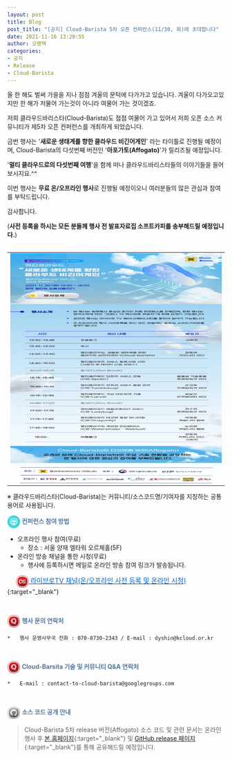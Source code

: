 ```yaml
---
layout: post
title: Blog
post_title: "[공지] Cloud-Barista 5차 오픈 컨퍼런스(11/30, 화)에 초대합니다"
date: 2021-11-16 13:20:55
author: 오병택
categories: 
- 공지
- Release
- Cloud-Barista
---
```


올 한 해도 벌써 가을을 지나 점점 겨울의 문턱에 다가가고 있습니다.
겨울이 다가오고있지만 한 해가 저물어 가는것이 아니라 여물어 가는 것이겠죠.

저희 클라우드바리스타(Cloud-Barista)도 점점 여물어 가고 있어서 저희 오픈 소스 커뮤니티가 제5차 오픈 컨퍼런스를 개최하게 되었습니다.
<br>

금번 행사는 '**새로운 생태계를 향한 클라우드 비긴어게인**' 라는 타이틀로 진행될 예정이며, Cloud-Barista의 다섯번째 버전인 '**아포가토(Affogato)**'가 릴리즈될 예정입니다.

'**멀티 클라우드로의 다섯번째 여행**'을 함께 떠나 클라우드바리스타들의 이야기들을 들어보시지요.^^<br>

이번 행사는 **무료 온/오프라인 행사**로 진행될 예정이오니 여러분들의 많은 관심과 참여를 부탁드립니다.
<br>
<!--more-->

감사합니다.<br>

(**사전 등록을 하시는 모든 분들께 행사 전 발표자료집 소프트카피를 송부해드릴 예정입니다.**)<br>
<br>

<center>
<table width="760" id="Table_01" border="0" cellspacing="0" cellpadding="0">
	<tbody><tr>
		<td>
			<a href="https://webinaro.co.kr/Event/117" target="_blank"><img width="760" height="533" style="display: block;" alt="" src="/assets/img/blog/5th-conference/edm_v4-edited.jpg" border="0"></a></td>
	</tr>
    </tbody>
</table>
</center>
 ※ 클라우드바리스타(Cloud-Barista)는 커뮤니티/소스코드명/기여자를 지칭하는 공통 용어로 사용됩니다.

<br>

<span style="color:#557799"><img src="/assets/img/blog/2nd-conference/screen_icon-icons.com_52924.png" width="30" height="30" style="border:0px;vertical-align:middle">
**컨퍼런스 참여 방법**</span>

-   오프라인 행사 참여(무료)
     - 장소 : 서울 양재 엘타워 오르체홀(5F) 
-	온라인 방송 채널을 통한 시청(무료)
     - 행사에 등록하시면 메일로 온라인 방송 참여 링크가 발송됩니다.

&nbsp;&nbsp;&nbsp;&nbsp;
    [<img src="/assets/img/blog/2nd-conference/Lastfm-Icon_22087.png" width="30" height="30" style="border:0px;vertical-align:middle">
   <span style = "font-size:1.1em;  color: #0366CC;"> 라이브로TV 채널(온/오프라인 사전 등록 및 온라인 시청)</span>](https://webinaro.co.kr/Event/117 "라이브로TV 채널"){:target="_blank"}<br>

<br>

<span style="color:#557799"><img src="/assets/img/blog/2nd-conference/Quora-Icon_22095.png" width="30" height="30" style="border:0px;vertical-align:middle">
**행사 문의 연락처**</span>
 
    *	행사 운영사무국 전화 : 070-8730-2343 / E-mail : dyshin@kcloud.or.kr

<br>

<span style="color:#557799"><img src="/assets/img/blog/2nd-conference/Quora-Icon_22095.png" width="30" height="30" style="border:0px;vertical-align:middle">
**Cloud-Barsita 기술 및 커뮤니티 Q&A 연락처**</span>

    *	E-mail : contact-to-cloud-barista@googlegroups.com


<br>

<span style="color:#557799"><img src="/assets/img/blog/2nd-conference/Github-Icon_22102.png" width="30" height="30" style="border:0px;vertical-align:middle">
**소스 코드 공개 안내**</span>

   > Cloud-Barista 5차 release 버전(Affogato) 소스 코드 및 관련 문서는 온라인 행사 후 [본 홈페이지](https://cloud-barista.github.io/download/ "본 홈페이지 Download page"){:target="_blank"}
    및 [GitHub release 페이지](https://github.com/cloud-barista/cloud-barista "Cloud-Barista release"){:target="_blank"}를 통해 공유해드릴 예정입니다.
